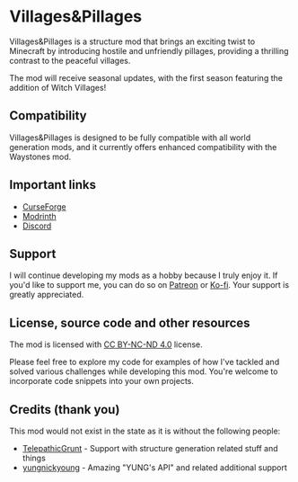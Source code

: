 # Villages&Pillages

Villages&Pillages is a structure mod that brings an exciting twist to Minecraft by introducing hostile and unfriendly pillages, providing a thrilling contrast to the peaceful villages.

The mod will receive seasonal updates, with the first season featuring the addition of Witch Villages!

## Compatibility

Villages&Pillages is designed to be fully compatible with all world generation mods, and it currently offers enhanced compatibility with the Waystones mod.

## Important links

- [CurseForge]
- [Modrinth]
- [Discord]

## Support

I will continue developing my mods as a hobby because I truly enjoy it. If you'd like to support me, you can do so on [Patreon] or [Ko-fi]. Your support is greatly appreciated.

## License, source code and other resources

The mod is licensed with [CC BY-NC-ND 4.0] license.

Please feel free to explore my code for examples of how I've tackled and solved various challenges while developing this mod. You're welcome to incorporate code snippets into your own projects.

## Credits (thank you)

This mod would not exist in the state as it is without the following people:

- [TelepathicGrunt] - Support with structure generation related stuff and things
- [yungnickyoung] - Amazing "YUNG's API" and related additional support

[report crash/bug, share your ideas or give some feedback]: https://github.com/Faboslav/villages-and-pillages/issues/new/choose

[CurseForge]: https://www.curseforge.com/minecraft/mc-mods/villages-and-pillages

[Modrinth]: https://modrinth.com/mod/villages-and-pillages

[Discord]: https://discord.com/invite/QGwFvvMQCn

[Patreon]: https://www.patreon.com/Faboslav

[Ko-fi]: https://ko-fi.com/faboslav

[CC BY-NC-ND 4.0]: https://github.com/Faboslav/villages-and-pillages/blob/master/LICENSE.txt

[TelepathicGrunt]: https://github.com/TelepathicGrunt

[yungnickyoung]: https://github.com/yungnickyoung